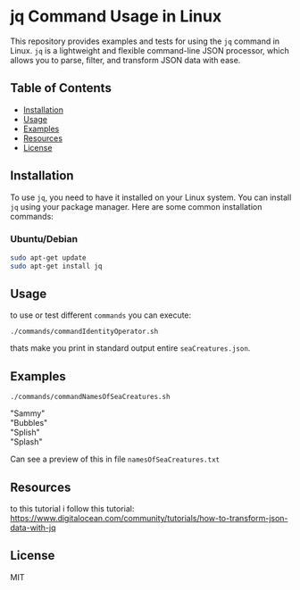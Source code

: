 # jq Command Usage in Linux

This repository provides examples and tests for using the `jq` command in Linux. `jq` is a lightweight and flexible command-line JSON processor, which allows you to parse, filter, and transform JSON data with ease.

## Table of Contents

- [Installation](#installation)
- [Usage](#usage)
- [Examples](#examples)
- [Resources](#resources)
- [License](#license)

## Installation

To use `jq`, you need to have it installed on your Linux system. You can install `jq` using your package manager. Here are some common installation commands:

### Ubuntu/Debian

```bash
sudo apt-get update
sudo apt-get install jq
```

## Usage

to use or test different `commands` you can execute:

```
./commands/commandIdentityOperator.sh
```

thats make you print in standard output entire `seaCreatures.json`.

## Examples

```
./commands/commandNamesOfSeaCreatures.sh
```

"Sammy"\
"Bubbles"\
"Splish"\
"Splash"

Can see a preview of this in file `namesOfSeaCreatures.txt`

## Resources

to this tutorial i follow this tutorial:
https://www.digitalocean.com/community/tutorials/how-to-transform-json-data-with-jq

## License

MIT
